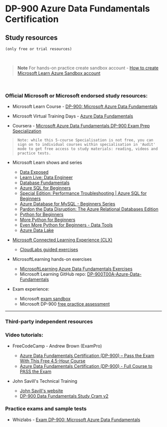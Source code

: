 # DP-900 Azure Data Fundamentals Certification 

## Study resources
`(only free or trial resources)`

<br>

> **Note**
> For hands-on practice create sandbox account -
> [How to create Microsoft Learn Azure Sandbox account](https://github.com/teator/Microsoft-Certifications/blob/main/README.md#how-to-create-microsoft-learn-azure-sandbox-account)


<br>


### Official Microsoft or Microsoft endorsed study resources:
 
 - Microsoft Learn Course - [DP-900: Microsoft Azure Data Fundamentals](https://learn.microsoft.com/en-gb/training/courses/dp-900t00)
 
 - Microsoft Virtual Training Days - [Azure Data Fundamentals](https://events.microsoft.com/en-us/mvtd?language=English&clientTimeZone=1&scenario=Microsoft%20Azure%20Virtual%20Training%20Day:%20Data%20Fundamentals)
 
 - Coursera - [Microsoft Azure Data Fundamentals DP-900 Exam Prep Specialization](https://www.coursera.org/specializations/microsoft-azure-dp-900-data-fundamentals) 
>  `Note: while this 5-course Specialisation is not free, you can sign on to individual courses within specialisation in 'Audit' mode to get free access to study materials: reading, videos and practice tests.`

 - Microsoft Learn shows and series
   - [Data Exposed](https://learn.microsoft.com/en-us/shows/data-exposed/)
   - [Learn Live: Data Engineer](https://learn.microsoft.com/en-us/shows/learn-live/?expanded=azure&roles=data-engineer)
   - [Database Fundamentals](https://learn.microsoft.com/en-us/shows/dbfundamentals/)
   - [Azure SQL for Beginners](https://learn.microsoft.com/en-us/shows/azure-sql-for-beginners/)
   - [Special Edition: Performance Troubleshooting | Azure SQL for Beginners](https://learn.microsoft.com/en-us/shows/special-edition-performance-troubleshooting-azure-sql-for-beginners/)
   - [Azure Database for MySQL - Beginners Series](https://learn.microsoft.com/en-us/shows/azure-database-for-mysql-beginners-series/)
   - [Pardon the Data Disruption: The Azure Relational Databases Edition](https://learn.microsoft.com/en-us/shows/pardon-the-data-disruption-the-azure-relational-databases-edition/)
   - [Python for Beginners](https://learn.microsoft.com/en-us/shows/intro-to-python-development/)
   - [More Python for Beginners](https://learn.microsoft.com/en-us/shows/more-python-for-beginners/)
   - [Even More Python for Beginners - Data Tools](https://learn.microsoft.com/en-us/shows/even-more-python-for-beginners-data-tools/)
   - [Azure Data Lake](https://learn.microsoft.com/en-us/shows/azuredatalake/)
 
 - [Microsoft Connected Learning Experience (CLX)](https://clx.cloudevents.ai/events/39366311-ad15-4b90-9364-0252213842fa/my-tracks)
   - [CloudLabs guided exercises](https://mslearn.cloudguides.com/en-us/guides/DP-900%20Exam%20Guide%20-%20Azure%20Data%20Fundamentals)

 - MicrosoftLearning hands-on exercises
   - [MicrosoftLearning Azure Data Fundamentals Exercises](https://microsoftlearning.github.io/DP-900T00A-Azure-Data-Fundamentals/)
   - Microsoft Learning GitHub repo: [DP-900T00A-Azure-Data-Fundamentals](https://github.com/MicrosoftLearning/DP-900T00A-Azure-Data-Fundamentals)

 - Exam experience:
   - Microsoft  [exam sandbox](https://aka.ms/examdemo)
   - Microsoft DP-900 [free practice assessment](https://learn.microsoft.com/credentials/certifications/exams/dp-900/practice/assessment?assessment-type=practice&assessmentId=24)

---
### Third-party independent resources
### Video tutorials:

 - FreeCodeCamp - Andrew Brown (ExamPro)
   - [Azure Data Fundamentals Certification (DP-900) – Pass the Exam With This Free 4.5-Hour Course](https://www.freecodecamp.org/news/azure-data-fundamentals-certification-dp-900-pass-the-exam-with-this-free-4-5-hour-course/)
   - [Azure Data Fundamentals Certification (DP-900) - Full Course to PASS the Exam](https://www.youtube.com/watch?v=P3qmqUZJ7l0)

 - John Savill's Technical Training
   - [John Savill's website](https://learn.onboardtoazure.com/)
   - [DP-900 Data Fundamentals Study Cram v2](https://www.youtube.com/watch?v=0gtpasITVnk)



### Practice exams and sample tests
			
 - Whizlabs - [Exam DP-900: Microsoft Azure Data Fundamentals](https://www.whizlabs.com/microsoft-azure-certification-dp-900/)


